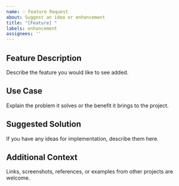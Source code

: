 ```yaml
---
name: 💡 Feature Request
about: Suggest an idea or enhancement
title: "[Feature] "
labels: enhancement
assignees: ''
---
```

## Feature Description

Describe the feature you would like to see added.

## Use Case

Explain the problem it solves or the benefit it brings to the project.

## Suggested Solution

If you have any ideas for implementation, describe them here.

## Additional Context

Links, screenshots, references, or examples from other projects are welcome.
